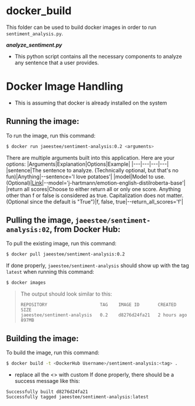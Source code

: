 # docker_build
This folder can be used to build docker images in order to run `sentiment_analysis.py`.

***analyze_sentiment.py***
- This python script contains all the necessary components to analyze any sentence that a user provides.

# Docker Image Handling
- This is assuming that docker is already installed on the system

## Running the image:
To run the image, run this command:
```bash
$ docker run jaeestee/sentiment-analysis:0.2 <arguments>
```
There are multiple arguments built into this application. Here are your options:
|Arguments|Explanation|Options|Example|
|---|---|---|---|
|sentence|The sentence to analyze. (Technically optional, but that's no fun)|Anything|--sentence='I love potatoes'|
|model|Model to use. (Optional)|[Link](https://huggingface.co/models?pipeline_tag=text-classification&sort=downloads)|--model='j-hartmann/emotion-english-distilroberta-base'|
|return all scores|Choose to either return all or only one score. Anything other than f or false is considered as true. Capitalization does not matter. (Optional since the default is "True")|f, false, true|--return_all_scores='f'| 

## Pulling the image, `jaeestee/sentiment-analysis:02`, from Docker Hub:
To pull the existing image, run this command:
```bash
$ docker pull jaeestee/sentiment-analysis:0.2
```
If done properly, ``jaeestee/sentiment-analysis`` should show up with the tag ``latest`` when running this command:
```bash
$ docker images
```
> The output should look similar to this:
> ```
> REPOSITORY                    TAG    IMAGE ID       CREATED         SIZE
> jaeestee/sentiment-analysis   0.2    d8276d24fa21   2 hours ago     897MB
> ```

## Building the image:
To build the image, run this command:
```bash
$ docker build -t <DockerHub Username>/sentiment-analysis:<tag> .
```
- replace all the <> with custom 
If done properly, there should be a success message like this:
```
Successfully built d8276d24fa21
Successfully tagged jaeestee/sentiment-analysis:latest
```

